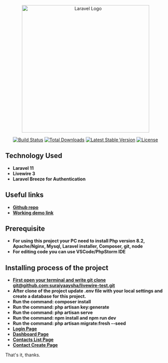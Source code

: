 <p align="center"><a href="https://laravel.com" target="_blank"><img src="https://raw.githubusercontent.com/laravel/art/master/logo-lockup/5%20SVG/2%20CMYK/1%20Full%20Color/laravel-logolockup-cmyk-red.svg" width="400" alt="Laravel Logo"></a></p>

<p align="center">
<a href="https://github.com/laravel/framework/actions"><img src="https://github.com/laravel/framework/workflows/tests/badge.svg" alt="Build Status"></a>
<a href="https://packagist.org/packages/laravel/framework"><img src="https://img.shields.io/packagist/dt/laravel/framework" alt="Total Downloads"></a>
<a href="https://packagist.org/packages/laravel/framework"><img src="https://img.shields.io/packagist/v/laravel/framework" alt="Latest Stable Version"></a>
<a href="https://packagist.org/packages/laravel/framework"><img src="https://img.shields.io/packagist/l/laravel/framework" alt="License"></a>
</p>

## Technology Used

- **Laravel 11**
- **Livewire 3**
- **Laravel Breeze for Authentication**

## Useful links

- **[Github repo](https://github.com/suraiyaaysha/livewire-test)**
- **[Working demo link](https://www.loom.com/share/fac77fc4213f4e5facd394dfd2421023?sid=a70bbc04-dd56-45c5-bdaa-9b69d43a273a)**


## Prerequisite

- **For using this project your PC need to install Php version 8.2, Apache/Nginx, Mysql, Laravel installer, Composer, git, node**
- **For editing code you can use VSCode/PhpStorm IDE**


## Installing process of the project

- **[First open your terminal and write git clone git@github.com:suraiyaaysha/livewire-test.git](git@github.com:suraiyaaysha/livewire-test.git)**
- **After clone of the project update .env file with your local settings and create a database for this project.**
- **Run the command: composer install**
- **Run the command: php artisan key:generate**
- **Run the command: php artisan serve**
- **Run the command: npm install and npm run dev**
- **Run the command:  php artisan migrate:fresh --seed**
- **[Login Page](http://127.0.0.1:8000/login)**
- **[Dashboard Page](http://127.0.0.1:8000/dashboard)**
- **[Contacts List Page](http://127.0.0.1:8000/contacts)**
- **[Contact Create Page](http://127.0.0.1:8000/contacts/create)**


That's it, thanks.
